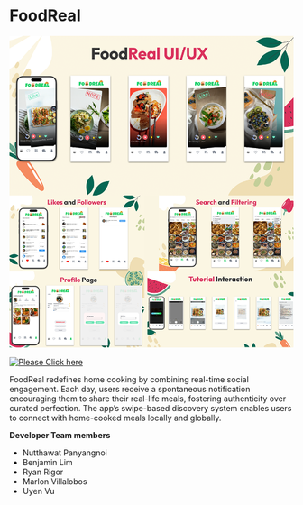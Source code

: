 # FoodReal
![Alt text](assets/poster.png)


[![Please Click here](https://img.shields.io/badge/CLICK%20HERE%20to%20WATCH%20NoteHub%20Presentation%20Video-Purple?logo=Drive
)](https://youtu.be/YBVuiXjDftI)

FoodReal redefines home cooking by combining real-time social engagement. Each day, users receive a spontaneous notification encouraging them to share their real-life meals, fostering authenticity over curated perfection.
 The app’s swipe-based discovery system enables users to connect with home-cooked meals locally and globally. 

**Developer Team members**

- Nutthawat Panyangnoi 
- Benjamin Lim
- Ryan Rigor
- Marlon Villalobos
- Uyen Vu




